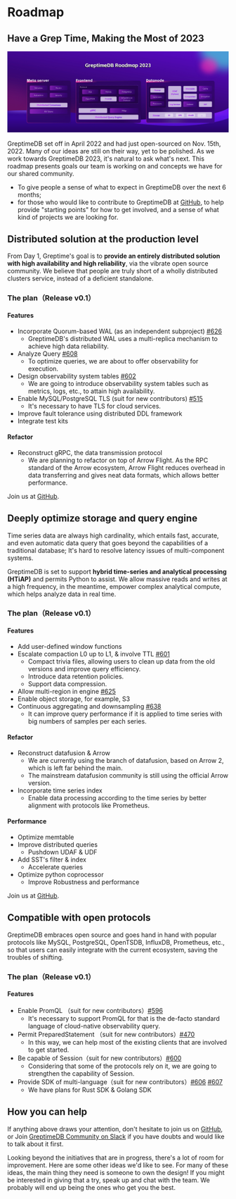 # Roadmap 
## Have a Grep Time, Making the Most of 2023

![roadmap 2023](../public/roadmap-2023.png)


GreptimeDB set off in April 2022 and had just open-sourced on Nov. 15th, 2022. Many of our ideas are still on their way, yet to be polished.
As we work towards GreptimeDB 2023, it's natural to ask what's next. This roadmap presents goals our team is working on and concepts we have for our shared community.

- To give people a sense of what to expect in GreptimeDB over the next 6 months;
- for those who would like to contribute to GreptimeDB at [GitHub](https://github.com/greptimeTeam/greptimedb), to help provide "starting points" for how to get involved, and a sense of what kind of projects we are looking for.

## Distributed solution at the production level

From Day 1, Greptime's goal is to **provide an entirely distributed solution with high availability and high reliability**, via the vibrate open source community. We believe that people are truly short of a wholly distributed clusters service, instead of a deficient standalone.

### The plan（Release v0.1）

#### Features

- Incorporate Quorum-based WAL (as an independent subproject) [#626​](https://github.com/GreptimeTeam/greptimedb/issues/626)
  - GreptimeDB's distributed WAL uses a multi-replica mechanism to achieve high data reliability.
- Analyze Query [#608​](https://github.com/GreptimeTeam/greptimedb/issues/608)
  - To optimize queries, we are about to offer observability for execution.
- Design observability system tables [#602​](https://github.com/GreptimeTeam/greptimedb/issues/602)
  - We are going to introduce observability system tables such as metrics, logs, etc., to attain high availability​.
- Enable MySQL/PostgreSQL TLS (suit for new contributors) [#515​](https://github.com/GreptimeTeam/greptimedb/issues/515)
  - It's necessary to have TLS for cloud services.
- Improve fault tolerance using distributed DDL framework
- Integrate test kits

#### Refactor

- Reconstruct gRPC, the data transmission protocol
  - We are planning to refactor on top of Arrow Flight. As the RPC standard of the Arrow ecosystem, Arrow Flight reduces overhead in data transferring and gives neat data formats, which allows better performance.

Join us at [GitHub](https://github.com/greptimeTeam/greptimedb).

## Deeply optimize storage and query engine

Time series data are always high cardinality, which entails fast, accurate, and even automatic data query that goes beyond the capabilities of a traditional database; It's hard to resolve latency issues of multi-component systems.

GreptimeDB is set to support **hybrid time-series and analytical processing (HTiAP)** and permits Python to assist. We allow massive reads and writes at a high frequency, in the meantime, empower complex analytical compute, which helps analyze data in real time.

### The plan（Release v0.1）

#### Features

- Add user-defined window functions
- Escalate compaction L0 up to L1, & involve TTL [#601](https://github.com/GreptimeTeam/greptimedb/issues/601)
  - Compact trivia files, allowing users to clean up data from the old versions and improve query efficiency.
  - Introduce data retention policies.
  - Support data compression.
- Allow multi-region in engine [#625](https://github.com/GreptimeTeam/greptimedb/issues/625)
- Enable object storage, for example, S3
- Continuous aggregating and downsampling [#638](https://github.com/GreptimeTeam/greptimedb/issues/638)
  - It can improve query performance if it is applied to time series with big numbers of samples per each series.

#### Refactor

- Reconstruct datafusion & Arrow
  - We are currently using the branch of datafusion, based on Arrow 2, which is left far behind the main.
  - The mainstream datafusion community is still using the official Arrow version.
- Incorporate time series index
  - Enable data processing according to the time series by better alignment with protocols like Prometheus.

#### Performance

- Optimize memtable
- Improve distributed queries
  - Pushdown UDAF & UDF
- Add SST's filter & index
  - Accelerate queries
- Optimize python coprocessor
  - Improve Robustness and performance

Join us at [GitHub](https://github.com/greptimeTeam/greptimeDB).

## Compatible with open protocols

GreptimeDB embraces open source and goes hand in hand with popular protocols like MySQL, PostgreSQL, OpenTSDB, InfluxDB, Prometheus, etc., so that users can easily integrate with the current ecosystem, saving the troubles of shifting.

### The plan（Release v0.1）

#### Features

- Enable PromQL （suit for new contributors）[#596](https://github.com/GreptimeTeam/greptimedb/issues/596)
  - It's necessary to support PromQL for that is the de-facto standard language of cloud-native observability query.
- Permit PreparedStatement （suit for new contributors）[#470](https://github.com/GreptimeTeam/greptimedb/issues/470)
  - In this way, we can help most of the existing clients that are involved to get started.
- Be capable of Session（suit for new contributors）[#600](https://github.com/GreptimeTeam/greptimedb/issues/600)
  - Considering that some of the protocols rely on it, we are going to strengthen the capability of Session.
- Provide SDK of multi-language（suit for new contributors）[#606](https://github.com/GreptimeTeam/greptimedb/issues/606) [#607](https://github.com/GreptimeTeam/greptimedb/issues/607)
  - We have plans for Rust SDK & Golang SDK

## How you can help

If anything above draws your attention, don't hesitate to join us on [GitHub](https://github.com/greptimeTeam/greptimedb), or Join [GreptimeDB Community on Slack](https://join.slack.com/t/greptimedbcommunity/shared_invite/zt-1jeggrthh-UDISaSqdYUZTtf8wbGxgFg) if you have doubts and would like to talk about it first.

Looking beyond the initiatives that are in progress, there's a lot of room for improvement. Here are some other ideas we'd like to see. For many of these ideas, the main thing they need is someone to own the design! If you might be interested in giving that a try, speak up and chat with the team. We probably will end up being the ones who get you the best.
